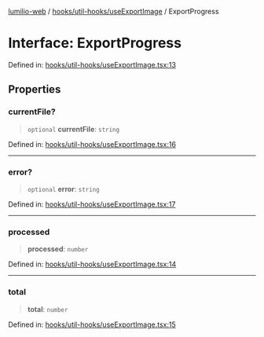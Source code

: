 [lumilio-web](../../../../modules.md) / [hooks/util-hooks/useExportImage](../index.md) / ExportProgress

# Interface: ExportProgress

Defined in: [hooks/util-hooks/useExportImage.tsx:13](https://github.com/EdwinZhanCN/Lumilio-Photos/blob/d7ee437668dbf25a0ccb307a371076d5d13f8e8d/web/src/hooks/util-hooks/useExportImage.tsx#L13)

## Properties

### currentFile?

> `optional` **currentFile**: `string`

Defined in: [hooks/util-hooks/useExportImage.tsx:16](https://github.com/EdwinZhanCN/Lumilio-Photos/blob/d7ee437668dbf25a0ccb307a371076d5d13f8e8d/web/src/hooks/util-hooks/useExportImage.tsx#L16)

***

### error?

> `optional` **error**: `string`

Defined in: [hooks/util-hooks/useExportImage.tsx:17](https://github.com/EdwinZhanCN/Lumilio-Photos/blob/d7ee437668dbf25a0ccb307a371076d5d13f8e8d/web/src/hooks/util-hooks/useExportImage.tsx#L17)

***

### processed

> **processed**: `number`

Defined in: [hooks/util-hooks/useExportImage.tsx:14](https://github.com/EdwinZhanCN/Lumilio-Photos/blob/d7ee437668dbf25a0ccb307a371076d5d13f8e8d/web/src/hooks/util-hooks/useExportImage.tsx#L14)

***

### total

> **total**: `number`

Defined in: [hooks/util-hooks/useExportImage.tsx:15](https://github.com/EdwinZhanCN/Lumilio-Photos/blob/d7ee437668dbf25a0ccb307a371076d5d13f8e8d/web/src/hooks/util-hooks/useExportImage.tsx#L15)
